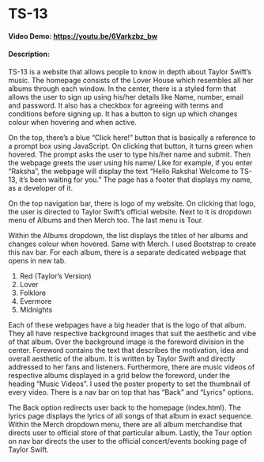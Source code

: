 # TS-13
#### Video Demo: https://youtu.be/6Varkzbz_bw
#### Description:
TS-13 is a website that allows people to know in depth about Taylor Swift’s music. The
homepage consists of the Lover House which resembles all her albums through each window.
In the center, there is a styled form that allows the user to sign up using his/her details like Name,
number, email and password. It also has a checkbox for agreeing with terms and conditions
before signing up. It has a button to sign up which changes colour when hovering and when
active.

On the top, there’s a blue “Click here!” button that is basically a reference to a prompt box using
JavaScript. On clicking that button, it turns green when hovered. The prompt asks the user to
type his/her name and submit. Then the webpage greets the user using his name/ Like for
example, if you enter “Raksha”, the webpage will display the text “Hello Raksha! Welcome to
TS-13, it’s been waiting for you.” The page has a footer that displays my name, as a developer
of it.

On the top navigation bar, there is logo of my website. On clicking that logo, the user is directed
to Taylor Swift’s official website. Next to it is dropdown menu of Albums and then Merch too.
The last menu is Tour.

Within the Albums dropdown, the list displays the titles of her albums and changes colour
when hovered. Same with Merch. I used Bootstrap to create this nav bar.
For each album, there is a separate dedicated webpage that opens in new tab.
1. Red (Taylor’s Version)
2. Lover
3. Folklore
4. Evermore
5. Midnights

Each of these webpages have a big header that is the logo of that album. They all have
respective background images that suit the aesthetic and vibe of that album. Over the
background image is the foreword division in the center. Foreword contains the text that describes the motivation,
idea and overall aesthetic of the album. It is written by Taylor Swift and directly addressed to
her fans and listeners. Furthermore, there are music videos of respective albums displayed in a
grid below the foreword, under the heading “Music Videos”. I used the poster property to set
the thumbnail of every video. There is a nav bar on top that has “Back” and “Lyrics” options.

The Back option redirects user back to the homepage (index.html). The lyrics page displays the
lyrics of all songs of that album in exact sequence.
Within the Merch dropdown menu, there are all album merchandise that directs user to official
store of that particular album.
Lastly, the Tour option on nav bar directs the user to the official concert/events booking page
of Taylor Swift.
